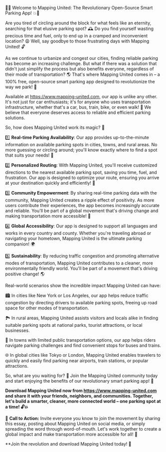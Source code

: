 🚨💥 Welcome to Mapping United: The Revolutionary Open-Source Smart Parking App! 💥🚨

Are you tired of circling around the block for what feels like an eternity, searching for that elusive parking spot? 🕰️ Do you find yourself wasting precious time and fuel, only to end up in a cramped and inconvenient location? 😩 Well, say goodbye to those frustrating days with Mapping United! 🔓

As we continue to urbanize and congest our cities, finding reliable parking has become an increasing challenge. But what if there was a solution that didn't just simplify the process but also benefits everyone, regardless of their mode of transportation? 🌎 That's where Mapping United comes in – a 100% free, open-source smart parking app designed to revolutionize the way we park! 🚀

Available at https://www.mapping-united.com, our app is unlike any other. It's not just for car enthusiasts; it's for anyone who uses transportation infrastructure, whether that's a car, bus, train, bike, or even walk! 👣 We believe that everyone deserves access to reliable and efficient parking solutions.

So, how does Mapping United work its magic? 🎩

1️⃣ **Real-time Parking Availability**: Our app provides up-to-the-minute information on available parking spots in cities, towns, and rural areas. No more guessing or circling around; you'll know exactly where to find a spot that suits your needs! 📍

2️⃣ **Personalized Routing**: With Mapping United, you'll receive customized directions to the nearest available parking spot, saving you time, fuel, and frustration. Our app is designed to optimize your route, ensuring you arrive at your destination quickly and efficiently! 🚗

3️⃣ **Community Empowerment**: By sharing real-time parking data with the community, Mapping United creates a ripple effect of positivity. As more users contribute their experiences, the app becomes increasingly accurate and reliable. You'll be part of a global movement that's driving change and making transportation more accessible! 🌈

4️⃣ **Global Accessibility**: Our app is designed to support all languages and works in every country and county. Whether you're traveling abroad or navigating your hometown, Mapping United is the ultimate parking companion! 🌍

5️⃣ **Sustainability**: By reducing traffic congestion and promoting alternative modes of transportation, Mapping United contributes to a cleaner, more environmentally friendly world. You'll be part of a movement that's driving positive change! 🌎

Real-world scenarios show the incredible impact Mapping United can have:

🏙️ In cities like New York or Los Angeles, our app helps reduce traffic congestion by directing drivers to available parking spots, freeing up road space for other modes of transportation.

🏞️ In rural areas, Mapping United assists visitors and locals alike in finding suitable parking spots at national parks, tourist attractions, or local businesses.

🚂 In towns with limited public transportation options, our app helps riders navigate parking challenges and find convenient stops for buses and trains.

🌐 In global cities like Tokyo or London, Mapping United enables travelers to quickly and easily find parking near airports, train stations, or popular attractions.

So, what are you waiting for? 🤔 Join the Mapping United community today and start enjoying the benefits of our revolutionary smart parking app! 🎉

**Download Mapping United now from https://www.mapping-united.com and share it with your friends, neighbors, and communities. Together, let's build a smarter, cleaner, more connected world – one parking spot at a time! 🔓💥**

🌟 **Call to Action:** Invite everyone you know to join the movement by sharing this essay, posting about Mapping United on social media, or simply spreading the word through word-of-mouth. Let's work together to create a global impact and make transportation more accessible for all! 💪

**Join the revolution and download Mapping United today! 🚀